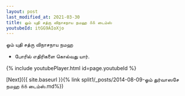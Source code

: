 ```yaml
---
layout: post
last_modified_at: 2021-03-30
title: ஓம் யுதி சத்ரு விநாசநாய நமஹ ௧௧ டைம்ஸ்
youtubeId: itGG9AIoXjo
---
```

 
 
 ஓம் யுதி சத்ரு விநாசநாய நமஹ  
 
 -  போரில் எதிரிகளை கொல்வது யார். 
 
  
 
  
 
 
 
 
 
 


{% include youtubePlayer.html id=page.youtubeId %}
 
[Next]({{ site.baseurl }}{% link  split1/_posts/2014-08-09-ஓம் துர்வாஸசே நமஹ ௧௧ டைம்ஸ்.md%})
 
